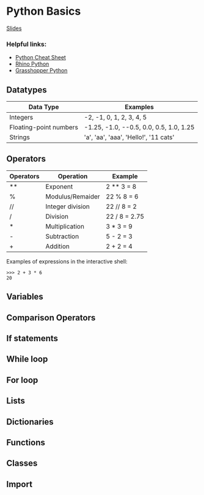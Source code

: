 # Python Basics

[Slides](https://docs.google.com/presentation/d/18gRu0YkcW7mqnBnbwF6pWwpPwLOq62JegKYO-cR6Ae0/edit?usp=sharing)

### Helpful links:

* [Python Cheat Sheet](https://www.pythoncheatsheet.org/)
* [Rhino Python](https://developer.rhino3d.com/guides/rhinopython/)
* [Grasshopper Python](https://developer.rhino3d.com/guides/rhinopython/your-first-python-script-in-grasshopper/)



## Datatypes

Data Type  | Examples 
---- | ---- 
Integers |	-2, -1, 0, 1, 2, 3, 4, 5
Floating-point numbers | -1.25, -1.0, --0.5, 0.0, 0.5, 1.0, 1.25
Strings | 'a', 'aa', 'aaa', 'Hello!', '11 cats'


## Operators

Operators  | Operation  | Example
---- | ---- | ---- 
** | Exponent | 2 ** 3 = 8
% | Modulus/Remaider | 22 % 8 = 6
// | Integer division | 22 // 8 = 2
/ | Division | 22 / 8 = 2.75
* | Multiplication | 3 * 3 = 9
- | Subtraction | 5 - 2 = 3
+ | Addition | 2 + 2 = 4

Examples of expressions in the interactive shell:

    >>> 2 + 3 * 6
    20

## Variables

## Comparison Operators

## If statements

## While loop

## For loop

## Lists

## Dictionaries

## Functions

## Classes

## Import







